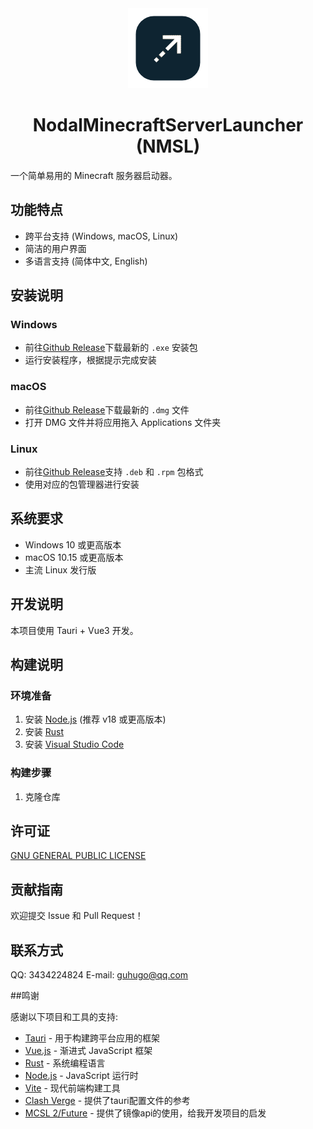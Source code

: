 <div align="center">
  <img src="./src-tauri/icons/128x128.png" alt="NMSL Logo">
  
  # NodalMinecraftServerLauncher (NMSL)
</div>

一个简单易用的 Minecraft 服务器启动器。

## 功能特点

- 跨平台支持 (Windows, macOS, Linux)
- 简洁的用户界面
- 多语言支持 (简体中文, English)

## 安装说明

### Windows
- 前往[Github Release](https://github.com/HugoQwQ/NodalMinecraftServerLauncher/releases)下载最新的 `.exe` 安装包
- 运行安装程序，根据提示完成安装

### macOS 
- 前往[Github Release](https://github.com/HugoQwQ/NodalMinecraftServerLauncher/releases)下载最新的 `.dmg` 文件
- 打开 DMG 文件并将应用拖入 Applications 文件夹

### Linux
- 前往[Github Release](https://github.com/HugoQwQ/NodalMinecraftServerLauncher/releases)支持 `.deb` 和 `.rpm` 包格式
- 使用对应的包管理器进行安装

## 系统要求

- Windows 10 或更高版本
- macOS 10.15 或更高版本
- 主流 Linux 发行版

## 开发说明

本项目使用 Tauri + Vue3 开发。

## 构建说明

### 环境准备

1. 安装 [Node.js](https://nodejs.org/) (推荐 v18 或更高版本)
2. 安装 [Rust](https://www.rust-lang.org/tools/install)
3. 安装 [Visual Studio Code](https://code.visualstudio.com)

### 构建步骤

1. 克隆仓库


## 许可证
[GNU GENERAL PUBLIC LICENSE](LICENSE)

## 贡献指南

欢迎提交 Issue 和 Pull Request！

## 联系方式
QQ: 3434224824
E-mail: guhugo@qq.com

##鸣谢

感谢以下项目和工具的支持:

- [Tauri](https://tauri.app/) - 用于构建跨平台应用的框架
- [Vue.js](https://vuejs.org/) - 渐进式 JavaScript 框架
- [Rust](https://www.rust-lang.org/) - 系统编程语言
- [Node.js](https://nodejs.org/) - JavaScript 运行时
- [Vite](https://vitejs.dev/) - 现代前端构建工具
- [Clash Verge](https://www.clashverge.dev/) - 提供了tauri配置文件的参考
- [MCSL 2/Future](https://mcsl.com.cn/) - 提供了镜像api的使用，给我开发项目的启发